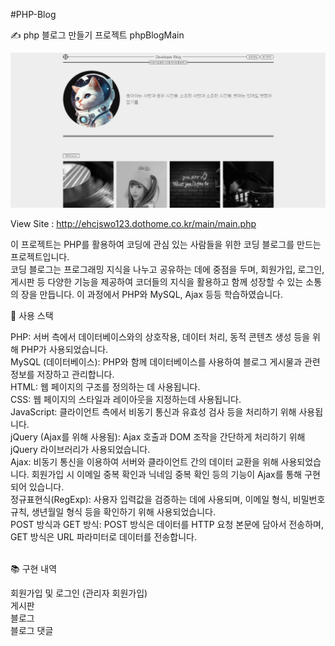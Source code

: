#PHP-Blog

✍️ php 블로그 만들기 프로젝트
phpBlogMain

<img src="https://raw.githubusercontent.com/ehcjswo/php-blog/main/assets/img/gitImg01.jpg" />

View Site : http://ehcjswo123.dothome.co.kr/main/main.php
<br>

이 프로젝트는 PHP를 활용하여 코딩에 관심 있는 사람들을 위한 코딩 블로그를 만드는 프로젝트입니다. <br>
코딩 블로그는 프로그래밍 지식을 나누고 공유하는 데에 중점을 두며, 회원가입, 로그인, 게시판 등 다양한 기능을 제공하여 코더들의 지식을 활용하고 함께 성장할 수 있는 소통의 장을 만듭니다. 이 과정에서 PHP와 MySQL, Ajax 등등 학습하였습니다.


🔧 사용 스택

PHP: 서버 측에서 데이터베이스와의 상호작용, 데이터 처리, 동적 콘텐츠 생성 등을 위해 PHP가 사용되었습니다.<br>
MySQL (데이터베이스): PHP와 함께 데이터베이스를 사용하여 블로그 게시물과 관련 정보를 저장하고 관리합니다.<br>
HTML: 웹 페이지의 구조를 정의하는 데 사용됩니다.<br>
CSS: 웹 페이지의 스타일과 레이아웃을 지정하는데 사용됩니다.<br>
JavaScript: 클라이언트 측에서 비동기 통신과 유효성 검사 등을 처리하기 위해 사용됩니다.<br>
jQuery (Ajax를 위해 사용됨): Ajax 호출과 DOM 조작을 간단하게 처리하기 위해 jQuery 라이브러리가 사용되었습니다.<br>
Ajax: 비동기 통신을 이용하여 서버와 클라이언트 간의 데이터 교환을 위해 사용되었습니다. 회원가입 시 이메일 중복 확인과 닉네임 중복 확인 등의 기능이 Ajax를 통해 구현되어 있습니다.<br>
정규표현식(RegExp): 사용자 입력값을 검증하는 데에 사용되며, 이메일 형식, 비밀번호 규칙, 생년월일 형식 등을 확인하기 위해 사용되었습니다.<br>
POST 방식과 GET 방식: POST 방식은 데이터를 HTTP 요청 본문에 담아서 전송하며, GET 방식은 URL 파라미터로 데이터를 전송합니다.<br>
<br>


📚 구현 내역

회원가입 및 로그인 (관리자 회원가입)<br>
게시판<br>
블로그<br>
블로그 댓글<br>
